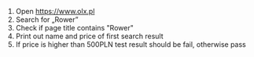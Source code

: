 1. Open https://www.olx.pl
2. Search for „Rower”
3. Check if page title contains "Rower"
4. Print out name and price of first search result
5. If price is higher than 500PLN test result should be fail, otherwise pass
